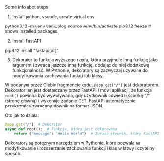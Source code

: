 Some info abot steps

1. Install python, vscode, create virtual env

python3.12 -m venv venv_blog
source venv/bin/activate
pip3.12 freeze # shows installed packages

2. Install FastAPI

pip3.12 install "fastapi[all]"

3. Dekorator to funkcja wyższego rzędu, która przyjmuje inną funkcję jako argument i zwraca jeszcze inną funkcję, dodając do niej dodatkową funkcjonalność. W Pythonie, dekoratory są zazwyczaj używane do modyfikowania zachowania funkcji lub klasy.

W podanym przez Ciebie fragmencie kodu, `@app.get("/")` jest dekoratorem. Dekorator ten jest dostarczany przez FastAPI i mówi aplikacji, że funkcja `root()` powinna być wywoływana, gdy użytkownik odwiedzi ścieżkę "/" (stronę główną) i wykonuje żądanie GET. FastAPI automatycznie przekształca zwracany słownik na format JSON.

Oto jak to działa:

```python
@app.get("/")  # Dekorator
async def root():  # Funkcja, która jest dekorowana
    return {"message": "Hello World"}  # Zwraca słownik, który FastAPI automatycznie przekształca na JSON
```

Dekoratory są potężnym narzędziem w Pythonie, które pozwala na modyfikowanie i rozszerzanie zachowania funkcji i klas w łatwy i czytelny sposób.